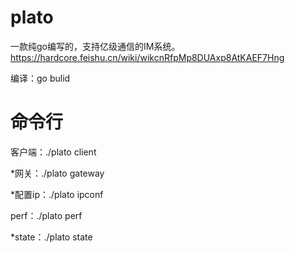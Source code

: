 # plato 
一款纯go编写的，支持亿级通信的IM系统。
https://hardcore.feishu.cn/wiki/wikcnRfpMp8DUAxp8AtKAEF7Hng


编译：go bulid

# 命令行
客户端：./plato client

*网关：./plato gateway

*配置ip：./plato ipconf

perf：./plato perf

*state：./plato state